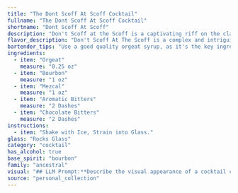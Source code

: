 ```yaml
---
title: "The Dont Scoff At Scoff Cocktail"
fullname: "The Dont Scoff At Scoff Cocktail"
shortname: "Dont Scoff At Scoff"
description: "Don't Scoff at the Scoff is a captivating riff on the classic Old Fashioned, drawing inspiration from its rich history of bourbon, bitters, and sweetening agents.  The addition of mezcal and orgeat brings a modern twist,  creating a layered and complex cocktail that celebrates both tradition and innovation. "
flavor_description: "Don't Scoff At The Scoff is a complex and intriguing cocktail. The orgeat syrup provides a sweet, almondy base, while the bourbon adds warmth and spice. The mezcal lends a smoky, earthy note, balanced by the subtle bitterness of aromatic and chocolate bitters. The result is a captivating blend of sweet, smoky, spicy, and bitter flavors, creating a truly unique and memorable cocktail experience. "
bartender_tips: "Use a good quality orgeat syrup, as it's the key ingredient. Measure the orgeat carefully for the right balance. A dash of each bitters adds complexity, but don't overdo it. Shake hard with ice to chill and dilute. Strain into a chilled coupe for a crisp, elegant presentation. "
ingredients:
  - item: "Orgeat"
    measure: "0.25 oz"
  - item: "Bourbon"
    measure: "1 oz"
  - item: "Mezcal"
    measure: "1 oz"
  - item: "Aromatic Bitters"
    measure: "2 Dashes"
  - item: "Chocolate Bitters"
    measure: "2 Dashes"
instructions:
  - item: "Shake with Ice, Strain into Glass."
glass: "Rocks Glass"
category: "cocktail"
has_alcohol: true
base_spirit: "bourbon"
family: "ancestral"
visual: "## LLM Prompt:**Describe the visual appearance of a cocktail called Don't Scoff At The Scoff, made with the following ingredients:*** **Orgeat Syrup:**  A sweet, almond-flavored syrup with a light, viscous texture.* **Bourbon Whiskey:** A clear amber liquid with a slightly oily sheen.* **Mezcal:** A smoky, amber-colored spirit with a noticeable oily layer on top.* **Aromatic Bitters:** A dark, slightly viscous liquid with a strong herbal aroma.* **Chocolate Bitters:** A dark, viscous liquid with a rich chocolate aroma.**Focus on the following aspects:*** **Color:** Describe the overall color of the cocktail. Is it light or dark, clear or cloudy?* **Texture:** Is the cocktail smooth, oily, or layered? * **Garnish:** Suggest a garnish that would complement the flavors and enhance the visual appeal. * **Overall impression:** Describe the overall impression the cocktail gives, focusing on its visual appeal. Is it elegant, rustic, vibrant, or mysterious? **Example Response:**The 'Don't Scoff At The Scoff' presents a captivatingly layered appearance. The base is a deep amber hue, tinged with the subtle smokiness of the mezcal. A thin layer of oily sheen from the mezcal rests atop the drink, reflecting the light in an alluring dance. The orgeat syrup adds a touch of creaminess to the texture, creating a visual contrast to the sharp lines of the ice cubes. A sprig of fresh mint, gently placed on the rim of the glass, adds a touch of verdant green, harmonizing with the smoky notes of the cocktail and hinting at its complex flavor profile. "
source: "personal_collection"
---
```



